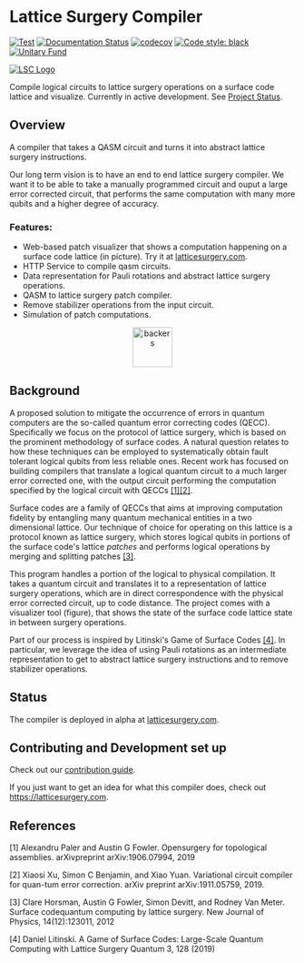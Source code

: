 # Lattice Surgery Compiler
[![Test](https://github.com/latticesurgery-com/lattice-surgery-compiler/actions/workflows/test.yml/badge.svg)](https://github.com/latticesurgery-com/lattice-surgery-compiler/actions/workflows/test.yml)
[![Documentation Status](https://readthedocs.org/projects/lattice-surgery-compiler/badge/?version=latest)](https://lattice-surgery-compiler.readthedocs.io/en/latest/?badge=latest)
[![codecov](https://codecov.io/gh/latticesurgery-com/lattice-surgery-compiler/branch/dev/graph/badge.svg?token=7SSY2AY2QN)](https://codecov.io/gh/latticesurgery-com/lattice-surgery-compiler)
[![Code style: black](https://img.shields.io/badge/code%20style-black-000000.svg)](https://github.com/psf/black)
[![Unitary Fund](https://img.shields.io/badge/Supported%20By-Unitary%20Fund-FFFF00.svg)](https://unitary.fund)

<!-- start -->

[![LSC Logo](https://user-images.githubusercontent.com/46719079/150657000-8e83c649-84a8-431b-aab0-d44d847e5a24.png)](https://latticesurgery.com)

Compile logical circuits to lattice surgery operations on a surface code lattice and visualize. Currently in active development. See [Project Status](
https://github.com/latticesurgery-com/general-issue-tracker/issues/3).

## Overview
A compiler that takes a QASM circuit and turns it into abstract lattice surgery instructions.

Our long term vision is to have an end to end lattice surgery compiler. We want it to be able to take a manually programmed circuit and ouput a large error corrected circuit, that performs the same computation with many more qubits and a higher degree of accuracy.

### Features:
* Web-based patch visualizer that shows a computation happening on a surface code lattice (in picture). Try it at [latticesurgery.com](https://latticesurgery.com).
* HTTP Service to compile qasm circuits.
* Data representation for Pauli rotations and abstract lattice surgery operations.
* QASM to lattice surgery patch compiler.
* Remove stabilizer operations from the input circuit.
* Simulation of patch computations.

<!-- end -->

<p align="center">
  <img alt="backers" height="70px" src="https://user-images.githubusercontent.com/36427091/150938385-b0099f77-fd7b-4666-95b6-a7610ec6c9de.png" />
</p>

## Background 
A proposed solution to mitigate the occurrence of errors in quantum computers are the so-called quantum error correcting codes (QECC). Specifically we focus on the protocol of lattice surgery, which is based on the prominent methodology of surface codes. A natural question relates to how these techniques can be employed to systematically obtain fault tolerant logical qubits from less reliable ones. Recent work has focused on building compilers that translate a logical quantum circuit to a much larger error corrected one, with the output circuit performing the computation specified by the logical circuit with QECCs [[1]](#1)[[2]](#2). 

Surface codes are a family of QECCs that aims at improving computation fidelity by entangling many quantum mechanical entities in a two dimensional lattice. Our technique of choice for operating on this lattice is a protocol known as lattice surgery, which stores logical qubits in portions of the surface code's lattice *patches* and performs logical operations by merging and splitting patches [[3]](#3).

This program handles a portion of the logical to physical compilation. It takes a quantum circuit and translates it to a representation of lattice surgery operations, which are in direct correspondence with the physical error corrected circuit, up to code distance. The project comes with a visualizer tool (figure), that shows the state of the surface code lattice state in between surgery operations.

Part of our process is inspired by Litinski's Game of Surface Codes [[4]](#4). In particular, we leverage the idea of using Pauli rotations as an intermediate representation to get to abstract lattice surgery instructions and to remove stabilizer operations.

## Status
The compiler is deployed in alpha at [latticesurgery.com](https://latticesurgery.com).

## Contributing and Development set up

Check out our [contribution guide](https://github.com/latticesurgery-com/lattice-surgery-compiler/blob/dev/CONTRIBUTING.md).

If you just want to get an idea for what this compiler does, check out https://latticesurgery.com.


## References
<a id="1">[1]</a> 
Alexandru Paler and Austin G Fowler. 
Opensurgery for topological assemblies.
arXivpreprint arXiv:1906.07994, 2019

<a id="2">[2]</a> 
Xiaosi Xu, Simon C Benjamin, and Xiao Yuan.
Variational circuit compiler for quan-tum error correction.
arXiv preprint arXiv:1911.05759, 2019.

<a id="3">[3]</a> 
Clare Horsman, Austin G Fowler, Simon Devitt, and Rodney Van Meter.
Surface codequantum computing by lattice surgery.
New Journal of Physics, 14(12):123011, 2012

<a id="4">[4]</a> 
Daniel Litinski.
A Game of Surface Codes: Large-Scale Quantum Computing with Lattice Surgery
Quantum 3, 128 (2019)
